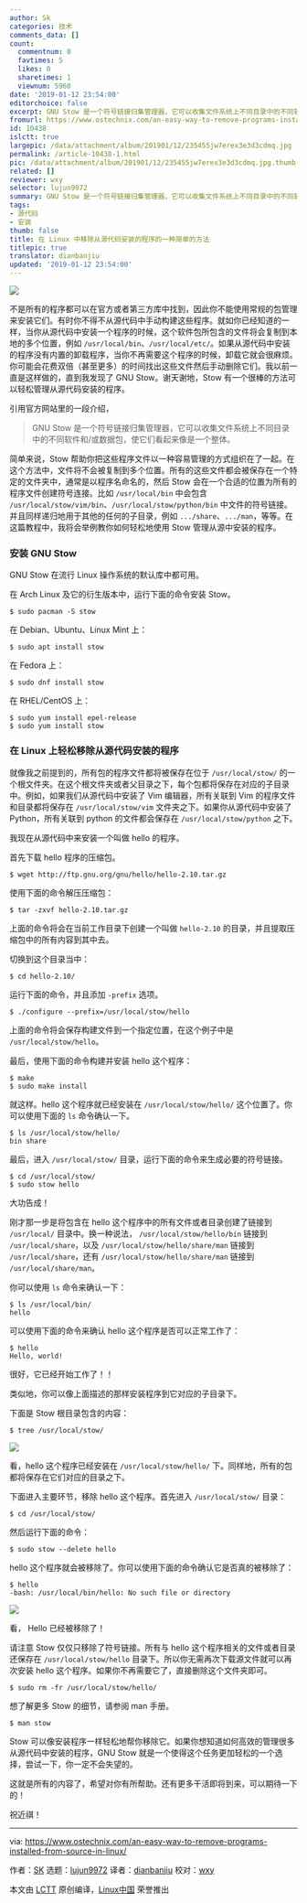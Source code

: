 ```yaml
---
author: Sk
categories: 技术
comments_data: []
count:
  commentnum: 0
  favtimes: 5
  likes: 0
  sharetimes: 1
  viewnum: 5960
date: '2019-01-12 23:54:00'
editorchoice: false
excerpt: GNU Stow 是一个符号链接归集管理器，它可以收集文件系统上不同目录中的不同软件和/或数据包，使它们看起来像是一个整体。
fromurl: https://www.ostechnix.com/an-easy-way-to-remove-programs-installed-from-source-in-linux/
id: 10438
islctt: true
largepic: /data/attachment/album/201901/12/235455jw7erex3e3d3cdmq.jpg
permalink: /article-10438-1.html
pic: /data/attachment/album/201901/12/235455jw7erex3e3d3cdmq.jpg.thumb.jpg
related: []
reviewer: wxy
selector: lujun9972
summary: GNU Stow 是一个符号链接归集管理器，它可以收集文件系统上不同目录中的不同软件和/或数据包，使它们看起来像是一个整体。
tags:
- 源代码
- 安装
thumb: false
title: 在 Linux 中移除从源代码安装的程序的一种简单的方法
titlepic: true
translator: dianbanjiu
updated: '2019-01-12 23:54:00'
---
```


![](/data/attachment/album/201901/12/235455jw7erex3e3d3cdmq.jpg)


不是所有的程序都可以在官方或者第三方库中找到，因此你不能使用常规的包管理来安装它们。有时你不得不从源代码中手动构建这些程序。就如你已经知道的一样，当你从源代码中安装一个程序的时候，这个软件包所包含的文件将会复制到本地的多个位置，例如 `/usr/local/bin`、`/usr/local/etc/`。如果从源代码中安装的程序没有内置的卸载程序，当你不再需要这个程序的时候，卸载它就会很麻烦。你可能会花费双倍（甚至更多）的时间找出这些文件然后手动删除它们。我以前一直是这样做的，直到我发现了 GNU Stow。谢天谢地，Stow 有一个很棒的方法可以轻松管理从源代码安装的程序。


引用官方网站里的一段介绍，



> 
> GNU Stow 是一个符号链接归集管理器，它可以收集文件系统上不同目录中的不同软件和/或数据包，使它们看起来像是一个整体。
> 
> 
> 


简单来说，Stow 帮助你把这些程序文件以一种容易管理的方式组织在了一起。在这个方法中，文件将不会被复制到多个位置。所有的这些文件都会被保存在一个特定的文件夹中，通常是以程序名命名的，然后 Stow 会在一个合适的位置为所有的程序文件创建符号连接。比如 `/usr/local/bin` 中会包含 `/usr/local/stow/vim/bin`、`/usr/local/stow/python/bin` 中文件的符号链接。并且同样递归地用于其他的任何的子目录，例如 `.../share`、`.../man`，等等。在这篇教程中，我将会举例教你如何轻松地使用 Stow 管理从源中安装的程序。


### 安装 GNU Stow


GNU Stow 在流行 Linux 操作系统的默认库中都可用。


在 Arch Linux 及它的衍生版本中，运行下面的命令安装 Stow。



```
$ sudo pacman -S stow
```

在 Debian、Ubuntu、Linux Mint 上：



```
$ sudo apt install stow
```

在 Fedora 上：



```
$ sudo dnf install stow
```

在 RHEL/CentOS 上：



```
$ sudo yum install epel-release
$ sudo yum install stow
```

### 在 Linux 上轻松移除从源代码安装的程序


就像我之前提到的，所有包的程序文件都将被保存在位于 `/usr/local/stow/` 的一个根文件夹。在这个根文件夹或者父目录之下，每个包都将保存在对应的子目录中。例如，如果我们从源代码中安装了 Vim 编辑器，所有关联到 Vim 的程序文件和目录都将保存在 `/usr/local/stow/vim` 文件夹之下。如果你从源代码中安装了 Python，所有关联到 python 的文件都会保存在 `/usr/local/stow/python` 之下。


我现在从源代码中来安装一个叫做 hello 的程序。


首先下载 hello 程序的压缩包。



```
$ wget http://ftp.gnu.org/gnu/hello/hello-2.10.tar.gz
```

使用下面的命令解压压缩包：



```
$ tar -zxvf hello-2.10.tar.gz
```

上面的命令将会在当前工作目录下创建一个叫做 `hello-2.10` 的目录，并且提取压缩包中的所有内容到其中去。


切换到这个目录当中：



```
$ cd hello-2.10/
```

运行下面的命令，并且添加 `-prefix` 选项。



```
$ ./configure --prefix=/usr/local/stow/hello
```

上面的命令将会保存构建文件到一个指定位置，在这个例子中是 `/usr/local/stow/hello`。


最后，使用下面的命令构建并安装 hello 这个程序：



```
$ make
$ sudo make install
```

就这样。hello 这个程序就已经安装在 `/usr/local/stow/hello/` 这个位置了。你可以使用下面的 `ls` 命令确认一下。



```
$ ls /usr/local/stow/hello/
bin share
```

最后，进入 `/usr/local/stow/` 目录，运行下面的命令来生成必要的符号链接。



```
$ cd /usr/local/stow/
$ sudo stow hello
```

大功告成！


刚才那一步是将包含在 hello 这个程序中的所有文件或者目录创建了链接到 `/usr/local/` 目录中。换一种说法， `/usr/local/stow/hello/bin` 链接到 `/usr/local/share`，以及 `/usr/local/stow/hello/share/man` 链接到 `/usr/local/share`，还有 `/usr/local/stow/hello/share/man` 链接到 `/usr/local/share/man`。


你可以使用 `ls` 命令来确认一下：



```
$ ls /usr/local/bin/
hello
```

可以使用下面的命令来确认 hello 这个程序是否可以正常工作了：



```
$ hello
Hello, world!
```

很好，它已经开始工作了！！


类似地，你可以像上面描述的那样安装程序到它对应的子目录下。


下面是 Stow 根目录包含的内容：



```
$ tree /usr/local/stow/
```

![](/data/attachment/album/201901/12/235458ag4xg6pbvopfv58g.png)


看，hello 这个程序已经安装在 `/usr/local/stow/hello/` 下。同样地，所有的包都将保存在它们对应的目录之下。


下面进入主要环节，移除 hello 这个程序。首先进入 `/usr/local/stow/` 目录：



```
$ cd /usr/local/stow/
```

然后运行下面的命令：



```
$ sudo stow --delete hello
```

hello 这个程序就会被移除了。你可以使用下面的命令确认它是否真的被移除了：



```
$ hello
-bash: /usr/local/bin/hello: No such file or directory
```

![](/data/attachment/album/201901/12/235459czy34043mrjqzrec.png)


看， Hello 已经被移除了！


请注意 Stow 仅仅只移除了符号链接。所有与 hello 这个程序相关的文件或者目录还保存在 `/usr/local/stow/hello` 目录下。所以你无需再次下载源文件就可以再次安装 hello 这个程序。如果你不再需要它了，直接删除这个文件夹即可。



```
$ sudo rm -fr /usr/local/stow/hello/
```

想了解更多 Stow 的细节，请参阅 man 手册。



```
$ man stow
```

Stow 可以像安装程序一样轻松地帮你移除它。如果你想知道如何高效的管理很多从源代码中安装的程序，GNU Stow 就是一个使得这个任务更加轻松的一个选择，尝试一下，你一定不会失望的。


这就是所有的内容了，希望对你有所帮助。还有更多干活即将到来，可以期待一下的！


祝近祺！




---


via: <https://www.ostechnix.com/an-easy-way-to-remove-programs-installed-from-source-in-linux/>


作者：[SK](https://www.ostechnix.com/author/sk/) 选题：[lujun9972](https://github.com/lujun9972) 译者：[dianbanjiu](https://github.com/dianbanjiu) 校对：[wxy](https://github.com/wxy)


本文由 [LCTT](https://github.com/LCTT/TranslateProject) 原创编译，[Linux中国](https://linux.cn/) 荣誉推出